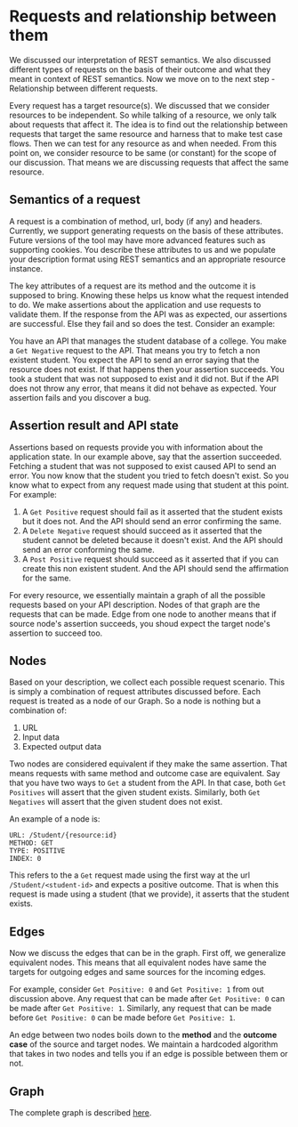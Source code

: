 # Requests and relationship between them

We discussed our interpretation of REST semantics. We also discussed different types of requests on the basis of their outcome and what they meant in context of REST semantics. Now we move on to the next step - Relationship between different requests.

Every request has a target resource(s). We discussed that we consider resources to be independent. So while talking of a resource, we only talk about requests that affect it. The idea is to find out the relationship between requests that target the same resource and harness that to make test case flows. Then we can test for any resource as and when needed. From this point on, we consider resource to be same (or constant) for the scope of our discussion. That means we are discussing requests that affect the same resource.

## Semantics of a request

A request is a combination of method, url, body (if any) and headers. Currently, we support generating requests on the basis of these attributes. Future versions of the tool may have more advanced features such as supporting cookies. You describe these attributes to us and we populate your description format using REST semantics and an appropriate resource instance.

The key attributes of a request are its method and the outcome it is supposed to bring. Knowing these helps us know what the request intended to do. We make assertions about the application and use requests to validate them. If the response from the API was as expected, our assertions are successful. Else they fail and so does the test. Consider an example:

You have an API that manages the student database of a college. You make a `Get Negative` request to the API. That means you try to fetch a non existent student. You expect the API to send an error saying that the resource does not exist. If that happens then your assertion succeeds. You took a student that was not supposed to exist and it did not. But if the API does not throw any error, that means it did not behave as expected. Your assertion fails and you discover a bug.

## Assertion result and API state

Assertions based on requests provide you with information about the application state. In our example above, say that the assertion succeeded. Fetching a student that was not supposed to exist caused API to send an error. You now know that the student you tried to fetch doesn't exist. So you know what to expect from any request made using that student at this point. For example:

1. A `Get Positive` request should fail as it asserted that the student exists but it does not. And the API should send an error confirming the same.
2. A `Delete Negative` request should succeed as it asserted that the student cannot be deleted because it doesn't exist. And the API should send an error conforming the same.
3. A `Post Positive` request should succeed as it asserted that if you can create this non existent student. And the API should send the affirmation for the same.

For every resource, we essentially maintain a graph of all the possible requests based on your API description. Nodes of that graph are the requests that can be made. Edge from one node to another means that if source node's assertion succeeds, you shoud expect the target node's assertion to succeed too.

## Nodes

Based on your description, we collect each possible request scenario. This is simply a combination of request attributes discussed before. Each request is treated as a node of our Graph. So a node is nothing but a combination of:

1. URL
2. Input data
3. Expected output data

Two nodes are considered equivalent if they make the same assertion. That means requests with same method and outcome case are equivalent. Say that you have two ways to `Get` a student from the API. In that case, both `Get Positives` will assert that the given student exists. Similarly, both `Get Negatives` will assert that the given student does not exist.

An example of a node is:

```curl
URL: /Student/{resource:id}
METHOD: GET
TYPE: POSITIVE
INDEX: 0
```

This refers to the a `Get` request made using the first way at the url `/Student/<student-id>` and expects a positive outcome. That is when this request is made using a student (that we provide), it asserts that the student exists.

## Edges

Now we discuss the edges that can be in the graph. First off, we generalize equivalent nodes. This means that all equivalent nodes have same the targets for outgoing edges and same sources for the incoming edges.

For example, consider `Get Positive: 0` and `Get Positive: 1` from out discussion above. Any request that can be made after `Get Positive: 0` can be made after `Get Positive: 1`. Similarly, any request that can be made before `Get Positive: 0` can be made before `Get Positive: 1`.

An edge between two nodes boils down to the **method** and the **outcome case** of the source and target nodes. We maintain a hardcoded algorithm that takes in two nodes and tells you if an edge is possible between them or not.

## Graph

The complete graph is described [here](../packages/core/README.md#request-graph).
